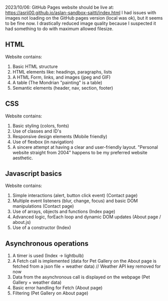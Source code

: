 2023/10/06: GitHub Pages website should be live at: https://asrii00.github.io/aslan-sandbox-saitti/index.html
I had issues with images not loading on the GitHub pages version (local was ok), but it seems to be fine now. I drastically reduced image quality because I suspected it had something to do with maximum allowed filesize.


## HTML

Website contains: 
1. Basic HTML structure
1. HTML elements like: headings, paragraphs, lists
1. A HTML Form, links, and images (jpeg and GIF)
1. A table (The Mondrian "painting" is a table)
1. Semantic elements (header, nav, section, footer)


## CSS

Website contains:
1. Basic styling (colors, fonts)
1. Use of classes and ID's 
1. Responsive design elements (Mobile friendly)
1. Use of flexbox (in navigation)
1. A sincere attempt at having a clear and user-friendly layout. "Personal website straight from 2004" happens to be my preferred website aesthetic.


## Javascript basics 

Website contains: 
1. Simple interactions (alert, button click event) (Contact page)
1. Multiple event listeners (blur, change, focus) and basic DOM manipulations (Contact page)
1. Use of arrays, objects and functions (Index page)
1. Advanced logic, forEach loop and dynamic DOM updates (About page / about.js)
1. Use of a constructor (Index)



## Asynchronous operations 
1. A timer is used (Index -> lightbulb)
1. A Fetch call is implemented (data for Pet Gallery on the About page is fetched from a json file + weather data) // Weather API key removed for now
1. Data from the asynchronous call is displayed on the webpage (Pet Gallery + weather data)
1. Basic error handling for Fetch (About page)
1. Filtering (Pet Gallery on About page)


